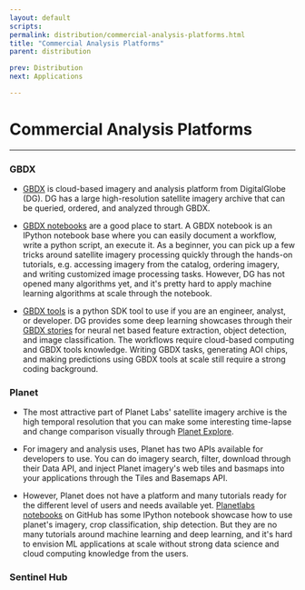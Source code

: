 ```yaml
---
layout: default
scripts:
permalink: distribution/commercial-analysis-platforms.html
title: "Commercial Analysis Platforms"
parent: distribution

prev: Distribution
next: Applications

---
```


# Commercial Analysis Platforms

---

### GBDX

- [GBDX](https://platform.digitalglobe.com/gbdx/) is cloud-based imagery and analysis platform from DigitalGlobe (DG).  DG has a large high-resolution satellite imagery archive that can be queried, ordered, and analyzed through GBDX.

- [GBDX notebooks](https://notebooks.geobigdata.io/hub/tutorials/list) are a good place to start. A GBDX notebook is an IPython notebook base where you can easily document a workflow, write a python script, an execute it. As a beginner, you can pick up a few tricks around satellite imagery processing quickly through the hands-on tutorials, e.g. accessing imagery from the catalog, ordering imagery, and writing customized image processing tasks. However, DG has not opened many algorithms yet, and it's pretty hard to apply machine learning algorithms at scale through the notebook.

- [GBDX tools](https://github.com/DigitalGlobe/gbdxtools) is a python SDK tool to use if you are an engineer, analyst, or developer. DG provides some deep learning showcases through their [GBDX stories](http://gbdxstories.digitalglobe.com/) for neural net based feature extraction, object detection, and image classification.  The workflows require cloud-based computing and GBDX tools knowledge. Writing GBDX tasks, generating AOI chips, and making predictions using GBDX tools at scale still require a strong coding background.

### Planet

- The most attractive part of Planet Labs' satellite imagery archive is the high temporal resolution that you can make some interesting time-lapse and change comparison visually through [Planet Explore](https://www.planet.com/explorer).

- For imagery and analysis uses, Planet has two APIs available for developers to use. You can do imagery search, filter, download through their Data API, and inject Planet imagery's web tiles and basmaps into your applications through the Tiles and Basemaps API.

- However, Planet does not have a platform and many tutorials ready for the different level of users and needs available yet. [Planetlabs notebooks](https://github.com/planetlabs/notebooks) on GitHub has some IPython notebook showcase how to use planet's imagery, crop classification, ship detection. But they are no many tutorials around machine learning and deep learning, and it's hard to envision ML applications at scale without strong data science and cloud computing knowledge from the users.

### Sentinel Hub
